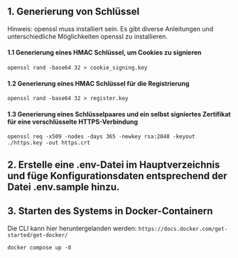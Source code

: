 ## 1. Generierung von Schlüssel

Hinweis: openssl muss installiert sein. Es gibt diverse Anleitungen und unterschiedliche Möglichkeiten openssl zu installieren.

#### 1.1  Generierung eines HMAC Schlüssel, um Cookies zu signieren

```
openssl rand -base64 32 > cookie_signing.key
```
#### 1.2 Generierung eines HMAC Schlüssel für die Registrierung
```
openssl rand -base64 32 > register.key
```

#### 1.3 Generierung eines Schlüsselpaares und ein selbst signiertes Zertifikat für eine verschlüsselte HTTPS-Verbindung

```
openssl req -x509 -nodes -days 365 -newkey rsa:2048 -keyout ./https.key -out https.crt
```

## 2. Erstelle eine .env-Datei im Hauptverzeichnis und füge Konfigurationsdaten entsprechend der Datei .env.sample hinzu.



## 3. Starten des Systems in Docker-Containern
Die CLI kann hier heruntergelanden werden: `https://docs.docker.com/get-started/get-docker/`
```
docker compose up -d
```